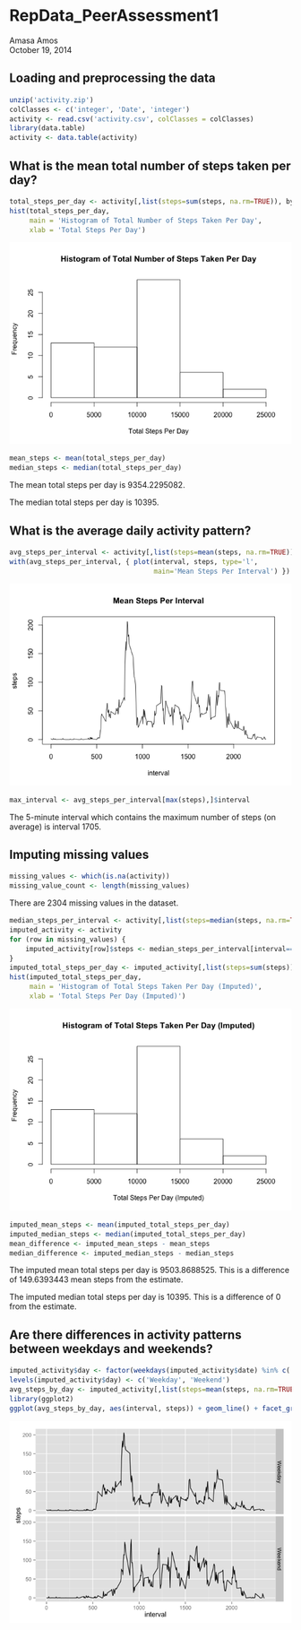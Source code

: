 # RepData_PeerAssessment1
Amasa Amos  
October 19, 2014  

## Loading and preprocessing the data


```r
unzip('activity.zip')
colClasses <- c('integer', 'Date', 'integer')
activity <- read.csv('activity.csv', colClasses = colClasses)
library(data.table)
activity <- data.table(activity)
```

## What is the mean total number of steps taken per day?


```r
total_steps_per_day <- activity[,list(steps=sum(steps, na.rm=TRUE)), by=date]$steps
hist(total_steps_per_day,
     main = 'Histogram of Total Number of Steps Taken Per Day',
     xlab = 'Total Steps Per Day')
```

![](./PA1_template_files/figure-html/unnamed-chunk-2-1.png) 

```r
mean_steps <- mean(total_steps_per_day)
median_steps <- median(total_steps_per_day)
```

The mean total steps per day is 9354.2295082.

The median total steps per day is 10395.

## What is the average daily activity pattern?


```r
avg_steps_per_interval <- activity[,list(steps=mean(steps, na.rm=TRUE)), by=interval]
with(avg_steps_per_interval, { plot(interval, steps, type='l',
                                    main='Mean Steps Per Interval') })
```

![](./PA1_template_files/figure-html/unnamed-chunk-3-1.png) 

```r
max_interval <- avg_steps_per_interval[max(steps),]$interval
```

The 5-minute interval which contains the maximum number of steps (on average) is interval 1705.

## Imputing missing values


```r
missing_values <- which(is.na(activity))
missing_value_count <- length(missing_values)
```

There are 2304 missing values in the dataset.


```r
median_steps_per_interval <- activity[,list(steps=median(steps, na.rm=TRUE)), by=interval]
imputed_activity <- activity
for (row in missing_values) {
    imputed_activity[row]$steps <- median_steps_per_interval[interval==activity[row]$interval,]$steps
}
imputed_total_steps_per_day <- imputed_activity[,list(steps=sum(steps)), by=date]$steps
hist(imputed_total_steps_per_day,
     main = 'Histogram of Total Steps Taken Per Day (Imputed)',
     xlab = 'Total Steps Per Day (Imputed)')
```

![](./PA1_template_files/figure-html/unnamed-chunk-5-1.png) 

```r
imputed_mean_steps <- mean(imputed_total_steps_per_day)
imputed_median_steps <- median(imputed_total_steps_per_day)
mean_difference <- imputed_mean_steps - mean_steps
median_difference <- imputed_median_steps - median_steps
```

The imputed mean total steps per day is 9503.8688525. This is a difference of 149.6393443 mean steps from the estimate.

The imputed median total steps per day is 10395. This is a difference of 0 from the estimate.

## Are there differences in activity patterns between weekdays and weekends?

```r
imputed_activity$day <- factor(weekdays(imputed_activity$date) %in% c('Saturday','Sunday'))
levels(imputed_activity$day) <- c('Weekday', 'Weekend')
avg_steps_by_day <- imputed_activity[,list(steps=mean(steps, na.rm=TRUE)), by=list(day,interval)]
library(ggplot2)
ggplot(avg_steps_by_day, aes(interval, steps)) + geom_line() + facet_grid(day ~ .)
```

![](./PA1_template_files/figure-html/unnamed-chunk-6-1.png) 
